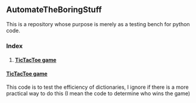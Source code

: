 <h2>AutomateTheBoringStuff</h2>
<p>This is a repository whose purpose is merely as a testing bench for python code.</p>
<h3>Index</h3>
<ol>
	<li><h4><a href="#tictactoe.py">TicTacToe game</a></h4></li>
</ol>

<h4><b><a name="tictactoe.py" href="tictactoe.py">TicTacToe game</a></b></h4>
<p>This code is to test the efficiency of dictionaries, I ignore if there is a more practical way to do this (I mean the code to determine who wins the game)</p>